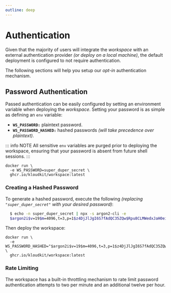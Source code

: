 ```yaml
---
outline: deep
---
```


# Authentication

Given that the majority of users will integrate the *workspace* with an external
authentication provider *(or deploy on a local machine)*, the default deployment is
configured to not require authentication.

The following sections will help you setup our *opt-in* authentication mechanism.

## Password Authentication

Passed authentication can be easily configured by setting an environment variable when
deploying the *workspace*.
Setting your password is as simple as defining an `env` variable:

- **`WS_PASSWORD:`** plaintext password.
- **`WS_PASSWORD_HASHED:`** hashed passwords *(will take precedence over plaintext)*.

::: info NOTE
All sensitive `env` variables are purged prior to deploying the workspace, ensuring that
your password is absent from future shell sessions.
:::

```sh{2}
docker run \
  -e WS_PASSWORD=super_duper_secret \
  ghcr.io/kloudkit/workspace:latest
```

### Creating a Hashed Password

To generate a hashed password, execute the following
*(replacing `"super_duper_secret"` with your desired password)*:

```sh
  $ echo -n super_duper_secret | npx -s argon2-cli -e
  $argon2i$v=19$m=4096,t=3,p=1$z4DjJlJgI6S7fAdQC35ZQw$Rpu8CLMWedxJaH0eiFCetyoRbg+S8ow/RRyVCZzM6QE
```

Then deploy the workspace:

```sh{2}
docker run \
  -e WS_PASSWORD_HASHED="$argon2i$v=19$m=4096,t=3,p=1$z4DjJlJgI6S7fAdQC35ZQw$Rpu8CLMWedxJaH0eiFCetyoRbg+S8ow/RRyVCZzM6QE" \
  ghcr.io/kloudkit/workspace:latest
```

### Rate Limiting

The workspace has a built-in throttling mechanism to rate limit password authentication
attempts to two per minute and an additional twelve per hour.
